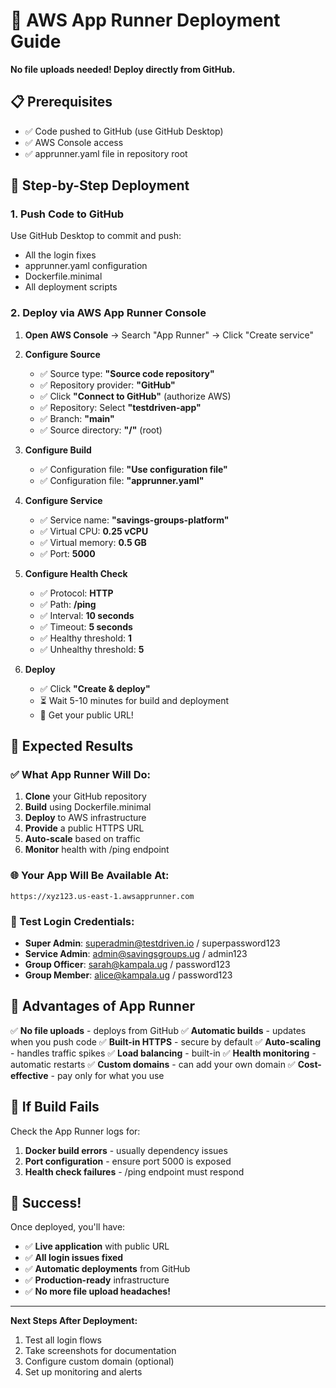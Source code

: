 # 🚀 AWS App Runner Deployment Guide

**No file uploads needed! Deploy directly from GitHub.**

## 📋 Prerequisites
- ✅ Code pushed to GitHub (use GitHub Desktop)
- ✅ AWS Console access
- ✅ apprunner.yaml file in repository root

## 🎯 Step-by-Step Deployment

### 1. Push Code to GitHub
Use GitHub Desktop to commit and push:
- All the login fixes
- apprunner.yaml configuration
- Dockerfile.minimal
- All deployment scripts

### 2. Deploy via AWS App Runner Console

1. **Open AWS Console** → Search "App Runner" → Click "Create service"

2. **Configure Source**
   - ✅ Source type: **"Source code repository"**
   - ✅ Repository provider: **"GitHub"** 
   - ✅ Click **"Connect to GitHub"** (authorize AWS)
   - ✅ Repository: Select **"testdriven-app"**
   - ✅ Branch: **"main"**
   - ✅ Source directory: **"/"** (root)

3. **Configure Build**
   - ✅ Configuration file: **"Use configuration file"**
   - ✅ Configuration file: **"apprunner.yaml"**

4. **Configure Service**
   - ✅ Service name: **"savings-groups-platform"**
   - ✅ Virtual CPU: **0.25 vCPU**
   - ✅ Virtual memory: **0.5 GB**
   - ✅ Port: **5000**

5. **Configure Health Check**
   - ✅ Protocol: **HTTP**
   - ✅ Path: **/ping**
   - ✅ Interval: **10 seconds**
   - ✅ Timeout: **5 seconds**
   - ✅ Healthy threshold: **1**
   - ✅ Unhealthy threshold: **5**

6. **Deploy**
   - ✅ Click **"Create & deploy"**
   - ⏳ Wait 5-10 minutes for build and deployment
   - 🎉 Get your public URL!

## 🎯 Expected Results

### ✅ What App Runner Will Do:
1. **Clone** your GitHub repository
2. **Build** using Dockerfile.minimal
3. **Deploy** to AWS infrastructure
4. **Provide** a public HTTPS URL
5. **Auto-scale** based on traffic
6. **Monitor** health with /ping endpoint

### 🌐 Your App Will Be Available At:
```
https://xyz123.us-east-1.awsapprunner.com
```

### 👥 Test Login Credentials:
- **Super Admin**: superadmin@testdriven.io / superpassword123
- **Service Admin**: admin@savingsgroups.ug / admin123
- **Group Officer**: sarah@kampala.ug / password123
- **Group Member**: alice@kampala.ug / password123

## 🔧 Advantages of App Runner

✅ **No file uploads** - deploys from GitHub
✅ **Automatic builds** - updates when you push code
✅ **Built-in HTTPS** - secure by default
✅ **Auto-scaling** - handles traffic spikes
✅ **Load balancing** - built-in
✅ **Health monitoring** - automatic restarts
✅ **Custom domains** - can add your own domain
✅ **Cost-effective** - pay only for what you use

## 🚨 If Build Fails

Check the App Runner logs for:
1. **Docker build errors** - usually dependency issues
2. **Port configuration** - ensure port 5000 is exposed
3. **Health check failures** - /ping endpoint must respond

## 🎉 Success!

Once deployed, you'll have:
- ✅ **Live application** with public URL
- ✅ **All login issues fixed**
- ✅ **Automatic deployments** from GitHub
- ✅ **Production-ready** infrastructure
- ✅ **No more file upload headaches!**

---

**Next Steps After Deployment:**
1. Test all login flows
2. Take screenshots for documentation
3. Configure custom domain (optional)
4. Set up monitoring and alerts